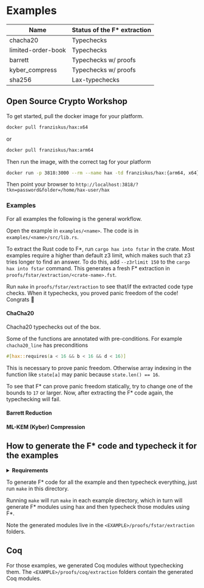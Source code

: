 # Examples

| Name               | Status of the F\* extraction |
| ------------------ | ---------------------------- |
| chacha20           | Typechecks                   |
| limited-order-book | Typechecks                   |
| barrett            | Typechecks w/ proofs         |
| kyber_compress     | Typechecks w/ proofs         |
| sha256             | Lax-typechecks               |

## Open Source Crypto Workshop

To get started, pull the docker image for your platform.

```bash
docker pull franziskus/hax:x64
```

or

```bash
docker pull franziskus/hax:arm64
```

Then run the image, with the correct tag for your platform

```bash
docker run -p 3818:3000 --rm --name hax -td franziskus/hax:{arm64, x64} password
```

Then point your browser to `http://localhost:3818/?tkn=password&folder=/home/hax-user/hax`

### Examples

For all examples the following is the general workflow.

Open the example in `examples/<name>`.
The code is in `examples/<name>/src/lib.rs`.

To extract the Rust code to F\*, run `cargo hax into fstar` in the crate.
Most examples require a higher than default z3 limit, which makes such that z3 tries
longer to find an answer.
To do this, add `--z3rlimit 150` to the `cargo hax into fstar` command.
This generates a fresh F\* extraction in `proofs/fstar/extraction/<crate-name>.fst`.

Run `make` in `proofs/fstar/extraction` to see that/if the extracted code type checks.
When it typechecks, you proved panic freedom of the code! Congrats 🎉

#### ChaCha20

Chacha20 typechecks out of the box.

Some of the functions are annotated with pre-conditions.
For example `chacha20_line` has preconditions

```rust
#[hax::requires(a < 16 && b < 16 && d < 16)]
```

This is necessary to prove panic freedom.
Otherwise array indexing in the function like `state[a]` may panic because `state.len() == 16`.

To see that F* can prove panic freedom statically, try to change one of the bounds to `17` or larger.
Now, after extracting the F* code again, the typechecking will fail.

#### Barrett Reduction

#### ML-KEM (Kyber) Compression

## How to generate the F\* code and typecheck it for the examples

<details>
  <summary><b>Requirements</b></summary>
  
  First, make sure to have hax installed in PATH. Then:
  
  * With Nix, `nix develop .#fstar` setups a shell automatically for you.
     
  * Without Nix:
    1. install F* `v2024.01.13`<!---FSTAR_VERSION--> manually (see https://github.com/FStarLang/FStar/blob/master/INSTALL.md);
       1. make sure to have `fstar.exe` in PATH;
       2. or set the `FSTAR_HOME` environment variable.
    2. clone [Hacl*](https://github.com/hacl-star/hacl-star) somewhere;
    3. `export HACL_HOME=THE_DIRECTORY_WHERE_YOU_HAVE_HACL_STAR`.
</details>

To generate F\* code for all the example and then typecheck
everything, just run `make` in this directory.

Running `make` will run `make` in each example directory, which in
turn will generate F\* modules using hax and then typecheck those
modules using F\*.

Note the generated modules live in the
`<EXAMPLE>/proofs/fstar/extraction` folders.

## Coq

For those examples, we generated Coq modules without typechecking them.
The `<EXAMPLE>/proofs/coq/extraction` folders contain the generated Coq modules.
